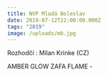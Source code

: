 ```yaml
---
title: NVP Mladá Boleslav
date: 2019-07-12T22:00:00.000Z
tags: "2019"
image: /uploads/mb.jpg
---
```

Rozhodčí : Milan Krinke (CZ)

AMBER GLOW ZAFA FLAME -